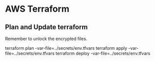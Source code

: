# AWS Terraform

## Plan and Update terraform

Remember to unlock the encrypted files.

terraform plan -var-file=../secrets/env.tfvars
terraform apply -var-file=../secrets/env.tfvars
terraform deploy -var-file=../secrets/env.tfvars
